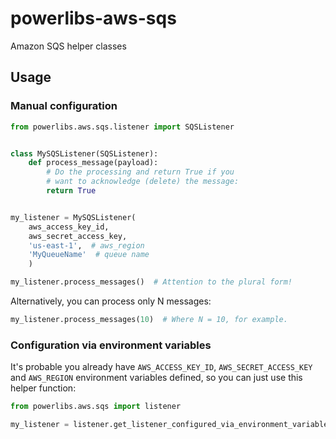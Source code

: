 # powerlibs-aws-sqs

Amazon SQS helper classes

## Usage

### Manual configuration

```python
from powerlibs.aws.sqs.listener import SQSListener


class MySQSListener(SQSListener):
    def process_message(payload):
        # Do the processing and return True if you
        # want to acknowledge (delete) the message:
        return True


my_listener = MySQSListener(
    aws_access_key_id,
    aws_secret_access_key,
    'us-east-1',  # aws_region
    'MyQueueName'  # queue name
    )

my_listener.process_messages()  # Attention to the plural form!
```


Alternatively, you can process only N messages:


```python
my_listener.process_messages(10)  # Where N = 10, for example.
```


### Configuration via environment variables

It's probable you already have `AWS_ACCESS_KEY_ID`,
`AWS_SECRET_ACCESS_KEY` and `AWS_REGION` environment variables defined, so
you can just use this helper function:

```python
from powerlibs.aws.sqs import listener

my_listener = listener.get_listener_configured_via_environment_variables()
```
